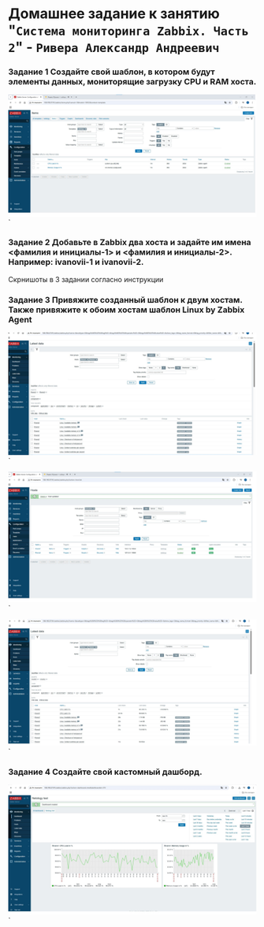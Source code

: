 
# Домашнее задание к занятию "`Система мониторинга Zabbix. Часть 2`" - `Ривера Александр Андреевич`



### Задание 1 Создайте свой шаблон, в котором будут элементы данных, мониторящие загрузку CPU и RAM хоста.


![Задание1](https://github.com/riveraJ45/sys-pattern-homework-git-hw/blob/main/img/Zabix(2)_Screenshots/%D0%B7%D0%B0%D0%B4%D0%B0%D0%BD%D0%B8%D0%B5%201.jpg)`


### Задание 2 Добавьте в Zabbix два хоста и задайте им имена <фамилия и инициалы-1> и <фамилия и инициалы-2>. Например: ivanovii-1 и ivanovii-2.

Скрнишоты в 3 задании согласно инструкции



### Задание 3 Привяжите созданный шаблон к двум хостам. Также привяжите к обоим хостам шаблон Linux by Zabbix Agent


![Задание 2-3](https://github.com/riveraJ45/sys-pattern-homework-git-hw/blob/main/img/Zabix(2)_Screenshots/%D0%97%D0%B0%D0%B4%D0%B0%D0%BD%D0%B8%D0%B52.jpg)`

![Задание 2-3](https://github.com/riveraJ45/sys-pattern-homework-git-hw/blob/main/img/Zabix(2)_Screenshots/%D0%97%D0%B0%D0%B4%D0%B0%D0%BD%D0%B8%D0%B5%203.jpg)`

![Задание 2-3](https://github.com/riveraJ45/sys-pattern-homework-git-hw/blob/main/img/Zabix(2)_Screenshots/%D0%97%D0%B0%D0%B4%D0%B0%D0%BD%D0%B8%D0%B53.2.jpg)`
             
### Задание 4 Создайте свой кастомный дашборд.

![Задание4](https://github.com/riveraJ45/sys-pattern-homework-git-hw/blob/main/img/Zabix(2)_Screenshots/4.jpg)`

